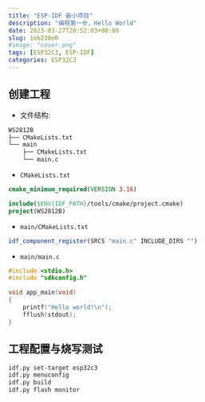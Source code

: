 ```yaml
---
title: "ESP-IDF 最小项目"
description: "编程第一步，Hello World"
date: 2023-03-27T20:52:03+08:00
slug: 1eb238e0
#image: "cover.png"
tags: [ESP32C3, ESP-IDF]
categories: ESP32C3
---
```


## 创建工程

- 文件结构:

```bash
WS2812B
├── CMakeLists.txt
└── main
    ├── CMakeLists.txt
    └── main.c
```

- `CMakeLists.txt`

```cmake
cmake_minimum_required(VERSION 3.16)

include($ENV{IDF_PATH}/tools/cmake/project.cmake)
project(WS2812B)
```

- `main/CMakeLists.txt`

```cmake
idf_component_register(SRCS "main.c" INCLUDE_DIRS "")
```

- `main/main.c`

```c
#include <stdio.h>
#include "sdkconfig.h"

void app_main(void)
{
    printf("Hello world!\n");
    fflush(stdout);
}
```

## 工程配置与烧写测试

```bash
idf.py set-target esp32c3
idf.py menuconfig
idf.py build
idf.py flash monitor
```
